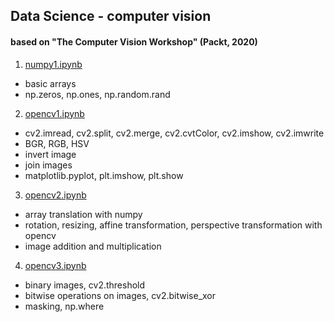 ## Data Science - computer vision
#### based on "The Computer Vision Workshop" (Packt, 2020)

1. [numpy1.ipynb](https://github.com/psrozek/data-science-2/blob/main/numpy1.ipynb)
  * basic arrays
  * np.zeros, np.ones, np.random.rand

2. [opencv1.ipynb](https://github.com/psrozek/data-science-2/blob/main/opencv1.ipynb)
  * cv2.imread, cv2.split, cv2.merge, cv2.cvtColor, cv2.imshow, cv2.imwrite
  * BGR, RGB, HSV
  * invert image
  * join images
  * matplotlib.pyplot, plt.imshow, plt.show

3. [opencv2.ipynb](https://github.com/psrozek/data-science-2/blob/main/opencv2.ipynb)
  * array translation with numpy
  * rotation, resizing, affine transformation, perspective transformation with opencv
  * image addition and multiplication

4. [opencv3.ipynb](https://github.com/psrozek/data-science-2/blob/main/opencv3.ipynb)
  * binary images, cv2.threshold
  * bitwise operations on images, cv2.bitwise_xor
  * masking, np.where

